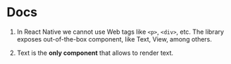 # Docs

1. In React Native we cannot use Web tags like `<p>`, `<div>`, etc. The library exposes out-of-the-box component, like Text, View, among others.

2. Text is the **only component** that allows to render text.
